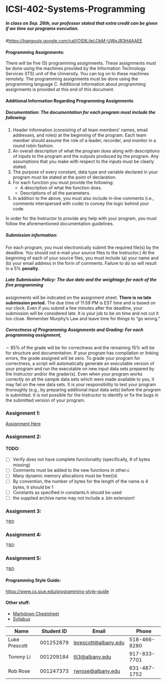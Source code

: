 # ICSI-402-Systems-Programming

##### In class on Sep. 26th, our professor stated that extra credit can be given if we time our programs execution.

#https://hangouts.google.com/call/OS9LileLObM-UWqJR3H4AAEE

#### Programming Assignments: 
There will be five (5) programming assignments. These assignments
must be done using the machines provided by the Information Technology Services (ITS)
unit of the University. You can log on to these machines remotely. The programming assignments
must be done using the programming language C. Additional information about programming
assignments is provided at this end of this document.

#### Additional Information Regarding Programming Assignments
##### Documentation: The documentation for each program must include the following:
1. Header information (consisting of all team members’ names, email addresses, and roles) at the
beginning of the program. Each team member should assume the role of a leader, recorder,
and monitor in a round robin fashion.
2. An overall description of what the program does along with descriptions of inputs to the
program and the outputs produced by the program. Any assumptions that you make with
respect to the inputs must be clearly stated.
3. The purpose of every constant, data type and variable declared in your program must be stated
at the point of declaration.
4. For each function you must provide the following:
    * A description of what the function does.
    * Descriptions of all the parameters.
5. In addition to the above, you must also include in-line comments (i.e., comments interspersed
with code) to convey the logic behind your code.

In order for the Instructor to provide any help with your program, you must follow the aforementioned
documentation guidelines.

##### Submission information: 
For each program, you must electronically submit the required file(s)
by the deadline. You should not e-mail your source files to the Instructor.)
At the beginning of each of your source files, you must include (a) your name and (b) your email
address in the form of comments. Failure to do so will result in a 5% __penalty__.

##### Late Submission Policy: The due date and the weightage for each of the five programming
assignments will be indicated on the assignment sheet. __There is no late submission period.__ The
due time of 11:59 PM is EST time and is based on our clock. Even if you submit a few minutes
after the deadline, your submission will be considered late. It is your job to be on time and not
cut it too close. Remember Murphy’s Law and leave time for things to “go wrong.”

##### Correctness of Programming Assignments and Grading: For each programming assignment,
∼ 85% of the grade will be for correctness and the remaining 15% will be for structure and
documentation. If your program has compilation or linking errors, the grade assigned will be zero.
To grade your program for correctness, a script will automatically generate an executable version of
your program and run the executable on new input data sets prepared by the Instructor and/or the
grader(s). Even when your program works correctly on all the sample data sets which were made
available to you, it may fail on the new data sets. It is your responsibility to test your program
thoroughly (e.g., by preparing additional input data sets) before the program is submitted. It is not
possible for the Instructor to identify or fix the bugs in the submitted version of your program.

### Assignment 1:
[Assignment Here](https://github.com/lprescott/ICSI-402-Systems-Programming/blob/master/Assignment%201/prog1.pdf)

### Assignment 2:
#### TODO:
- [ ] Verify does not have complete functionality (specifically, # of bytes missing)
- [ ] Comments must be added to the new functions in other.c
- [ ] Many dynamic memory allocations must be free()d.
- [ ] By convention, the number of bytes for the length of the name is 4 bytes, it should be 1
- [ ] Constants as specified in constants.h should be used
- [ ] the supplied archive name may not include a .bin extension!

### Assignment 3:
TBD

### Assignment 4:
TBD

### Assignment 5:
TBD

#### Programming Style Guide:
https://www.cs.siue.edu/programming-style-guide

#### Other stuff:
- [Markdown Cheatsheet](https://github.com/adam-p/markdown-here/wiki/Markdown-Cheatsheet)
- [Syllabus](https://blackboard.albany.edu/bbcswebdav/pid-2797614-dt-content-rid-13779337_1/courses/2179-ICSI-402-8613/CSI%20402%20-%20FALL%202017%20Policy%283%29.pdf)


|Name          |Student ID |Email               |Phone       |
| ------------ | --------- | ------------------ | ---------- |
|Luke Prescott |001252879  |lprescott@albany.edu|518-466-8280|
|Tommy Li      |001209184  |tli3@albany.edu     |917-833-7701|
|Rob Rose      |001247373  |rwrose@albany.edu   |631-487-1752|
